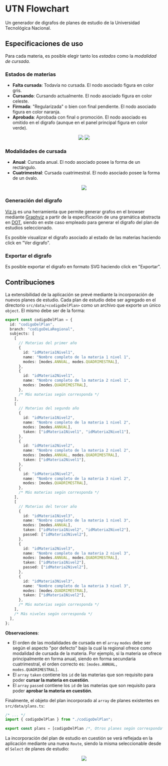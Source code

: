 # UTN Flowchart

Un generador de digrafos de planes de estudio de la Universidad Tecnológica Nacional.

## Especificaciones de uso

Para cada materia, es posible elegir tanto los _estados_ como la _modalidad de cursada_.

### Estados de materias

- **Falta cursada**: Todavía no cursada. El nodo asociado figura en color gris.
- **Cursando**: Cursando actualmente. El nodo asociado figura en color celeste.
- **Firmada**: "Regularizada" o bien con final pendiente. El nodo asociado figura en color naranja.
- **Aprobada**: Aprobada con final o promoción. El nodo asociado es omitido en el digrafo (aunque en el panel principal figura en color verde).

<p align="center">
  <img src="https://github.com/jlsuh/utn-flowchart/assets/38252227/953a2f6f-d743-4204-94fe-578cffee06f0">
  <img src="https://github.com/jlsuh/utn-flowchart/assets/38252227/9a4665e3-e272-4ee2-aa8d-7fd5574873d3">
</p>

### Modalidades de cursada

- **Anual**: Cursada anual. El nodo asociado posee la forma de un rectángulo.
- **Cuatrimestral**: Cursada cuatrimestral. El nodo asociado posee la forma de un óvalo.

<p align="center">
  <img src="https://github.com/jlsuh/utn-flowchart/assets/38252227/345f01a4-a159-4cbb-ad1f-f34effeef077">
</p>

### Generación del digrafo

[Viz.js](https://github.com/mdaines/viz-js) es una herramienta que permite generar grafos en el browser mediante [Graphviz](https://graphviz.org/) a partir de la especificación de una gramática abstracta en [DOT](https://graphviz.org/doc/info/lang.html), siendo en este caso empleado para generar el digrafo del plan de estudios seleccionado.

Es posible visualizar el digrafo asociado al estado de las materias haciendo click en "Ver digrafo".

### Exportar el digrafo

Es posible exportar el digrafo en formato SVG haciendo click en "Exportar".

## Contribuciones

La extensibilidad de la aplicación se prevé mediante la incorporación de nuevos planes de estudio. Cada plan de estudio debe ser agregado en el directorio `src/data/<codigoDelPlan>` como un archivo que exporte un único `object`. El mismo debe ser de la forma:

```ts
export const codigoDelPlan = {
  id: "codigoDelPlan",
  branch: "codigoDeLaRegional",
  subjects: [
    [
      // Materias del primer año
      {
        id: "idMateria1Nivel1",
        name: "Nombre completo de la materia 1 nivel 1",
        modes: [modes.ANNUAL, modes.QUADRIMESTRAL],
      },
      {
        id: "idMateria2Nivel1",
        name: "Nombre completo de la materia 2 nivel 1",
        modes: [modes.QUADRIMESTRAL],
      },
      /* Más materias según corresponda */
    ],
    [
      // Materias del segundo año
      {
        id: "idMateria1Nivel2",
        name: "Nombre completo de la materia 1 nivel 2",
        modes: [modes.ANNUAL],
        taken: ["idMateria1Nivel1", "idMateria2Nivel1"],
      },
      {
        id: "idMateria2Nivel2",
        name: "Nombre completo de la materia 2 nivel 2",
        modes: [modes.ANNUAL, modes.QUADRIMESTRAL],
        taken: ["idMateria2Nivel1"],
      },
      {
        id: "idMateria3Nivel2",
        name: "Nombre completo de la materia 3 nivel 2",
        modes: [modes.QUADRIMESTRAL],
      },
      /* Más materias según corresponda */
    ],
    [
      // Materias del tercer año
      {
        id: "idMateria1Nivel3",
        name: "Nombre completo de la materia 1 nivel 3",
        modes: [modes.ANNUAL],
        taken: ["idMateria1Nivel2", "idMateria2Nivel2"],
        passed: ["idMateria3Nivel2"],
      },
      {
        id: "idMateria2Nivel3",
        name: "Nombre completo de la materia 2 nivel 3",
        modes: [modes.ANNUAL, modes.QUADRIMESTRAL],
        taken: ["idMateria1Nivel2"],
        passed: ["idMateria2Nivel2"],
      },
      {
        id: "idMateria3Nivel3",
        name: "Nombre completo de la materia 3 nivel 3",
        modes: [modes.QUADRIMESTRAL],
        taken: ["idMateria1Nivel2"],
      },
      /* Más materias según corresponda */
    ],
    /* Más niveles según corresponda */
  ],
};
```

**Observaciones**:

- El orden de las modalidades de cursada en el `array` `modes` debe ser según el aspecto "por defecto" bajo la cual la regional ofrece como modalidad de cursada de la materia. Por ejemplo, si la materia se ofrece principalmente en forma anual, siendo en forma secundaria cuatrimestral, el orden correcto es: `[modes.ANNUAL, modes.QUADRIMESTRAL]`.
- El `array` `taken` contiene los `id` de las materias que son requisito para poder **cursar la materia en cuestión**.
- El `array` `passed` contiene los `id` de las materias que son requisito para poder **aprobar la materia en cuestión**.

Finalmente, el objeto del plan incorporado al `array` de planes existentes en `src/data/plans.ts`:

```ts
/* ... */
import { codigoDelPlan } from "./codigoDelPlan";

export const plans = [codigoDelPlan /*, Otros planes según corresponda*/];
```

La incorporación del plan de estudio en cuestión se verá reflejada en la aplicación mediante una nueva `Route`, siendo la misma seleccionable desde el `Select` de planes de estudio:

<p align="center">
  <img src="https://github.com/jlsuh/utn-flowchart/assets/38252227/9329e986-0b66-4d95-bd14-9837aac545f0">
</p>
